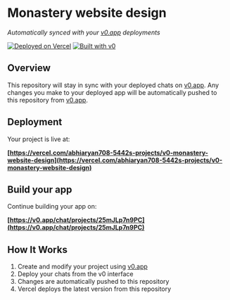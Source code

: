 # Monastery website design

*Automatically synced with your [v0.app](https://v0.app) deployments*

[![Deployed on Vercel](https://img.shields.io/badge/Deployed%20on-Vercel-black?style=for-the-badge&logo=vercel)](https://vercel.com/abhiaryan708-5442s-projects/v0-monastery-website-design)
[![Built with v0](https://img.shields.io/badge/Built%20with-v0.app-black?style=for-the-badge)](https://v0.app/chat/projects/25mJLp7n9PC)

## Overview

This repository will stay in sync with your deployed chats on [v0.app](https://v0.app).
Any changes you make to your deployed app will be automatically pushed to this repository from [v0.app](https://v0.app).

## Deployment

Your project is live at:

**[https://vercel.com/abhiaryan708-5442s-projects/v0-monastery-website-design](https://vercel.com/abhiaryan708-5442s-projects/v0-monastery-website-design)**

## Build your app

Continue building your app on:

**[https://v0.app/chat/projects/25mJLp7n9PC](https://v0.app/chat/projects/25mJLp7n9PC)**

## How It Works

1. Create and modify your project using [v0.app](https://v0.app)
2. Deploy your chats from the v0 interface
3. Changes are automatically pushed to this repository
4. Vercel deploys the latest version from this repository